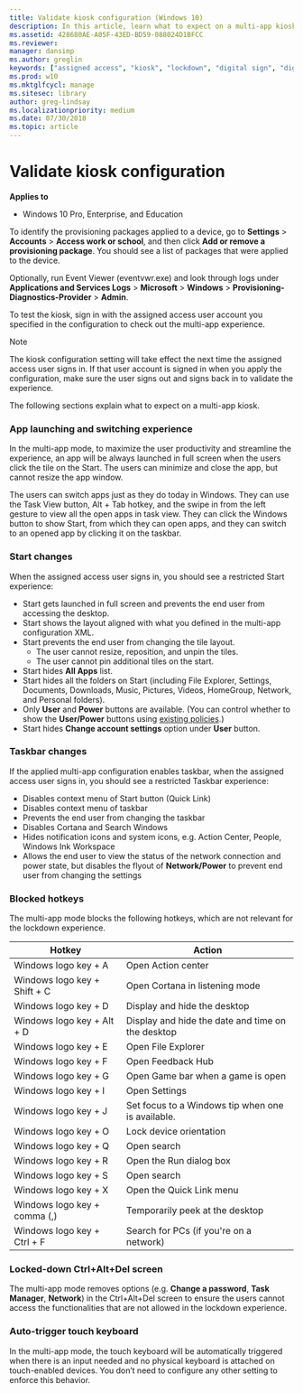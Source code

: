 ```yaml
---
title: Validate kiosk configuration (Windows 10)
description: In this article, learn what to expect on a multi-app kiosk in Windows 10 Pro, Enterprise, and Education.
ms.assetid: 428680AE-A05F-43ED-BD59-088024D1BFCC
ms.reviewer: 
manager: dansimp
ms.author: greglin
keywords: ["assigned access", "kiosk", "lockdown", "digital sign", "digital signage"]
ms.prod: w10
ms.mktglfcycl: manage
ms.sitesec: library
author: greg-lindsay
ms.localizationpriority: medium
ms.date: 07/30/2018
ms.topic: article
---
```


# Validate kiosk configuration


**Applies to**

-   Windows 10 Pro, Enterprise, and Education

To identify the provisioning packages applied to a device, go to **Settings** > **Accounts** > **Access work or school**, and then click **Add or remove a provisioning package**. You should see a list of packages that were applied to the device.

Optionally, run Event Viewer (eventvwr.exe) and look through logs under **Applications and Services Logs** > **Microsoft** > **Windows** > **Provisioning-Diagnostics-Provider** > **Admin**.

To test the kiosk, sign in with the assigned access user account you specified in the configuration to check out the multi-app experience. 

>[!NOTE]
>The kiosk configuration setting will take effect the next time the assigned access user signs in. If that user account is signed in when you apply the configuration, make sure the user signs out and signs back in to validate the experience. 

The following sections explain what to expect on a multi-app kiosk.

### App launching and switching experience

In the multi-app mode, to maximize the user productivity and streamline the experience, an app will be always launched in full screen when the users click the tile on the Start. The users can minimize and close the app, but cannot resize the app window.  

The users can switch apps just as they do today in Windows. They can use the Task View button, Alt + Tab hotkey, and the swipe in from the left gesture to view all the open apps in task view. They can click the Windows button to show Start, from which they can open apps, and they can switch to an opened app by clicking it on the taskbar. 

### Start changes

When the assigned access user signs in, you should see a restricted Start experience:
- Start gets launched in full screen and prevents the end user from accessing the desktop. 
- Start shows the layout aligned with what you defined in the multi-app configuration XML. 
- Start prevents the end user from changing the tile layout.
  - The user cannot resize, reposition, and unpin the tiles.
  - The user cannot pin additional tiles on the start.
- Start hides **All Apps** list.
- Start hides all the folders on Start (including File Explorer, Settings, Documents, Downloads, Music, Pictures, Videos, HomeGroup, Network, and Personal folders). 
- Only **User** and **Power** buttons are available. (You can control whether to show the **User/Power** buttons using [existing policies](/windows/client-management/mdm/policy-csp-start).) 
- Start hides **Change account settings** option under **User** button.

### Taskbar changes

If the applied multi-app configuration enables taskbar, when the assigned access user signs in, you should see a restricted Taskbar experience:
- Disables context menu of Start button (Quick Link)
- Disables context menu of taskbar
- Prevents the end user from changing the taskbar
- Disables Cortana and Search Windows
- Hides notification icons and system icons, e.g. Action Center, People, Windows Ink Workspace
- Allows the end user to view the status of the network connection and power state, but disables the flyout of **Network/Power** to prevent end user from changing the settings

### Blocked hotkeys

The multi-app mode blocks the following hotkeys, which are not relevant for the lockdown experience. 

| Hotkey | Action |
| --- | --- |
| Windows logo key  + A	 | Open Action center |
| Windows logo key  + Shift + C |	Open Cortana in listening mode |
| Windows logo key  + D	| Display and hide the desktop |
| Windows logo key  + Alt + D	| Display and hide the date and time on the desktop |
| Windows logo key  + E	| Open File Explorer |
| Windows logo key  + F |	Open Feedback Hub |
| Windows logo key  + G	| Open Game bar when a game is open |
| Windows logo key  + I	| Open Settings |
| Windows logo key  + J |	Set focus to a Windows tip when one is available. |
| Windows logo key  + O	| Lock device orientation |
| Windows logo key  + Q	 | Open search |
| Windows logo key  + R	| Open the Run dialog box |
| Windows logo key  + S	| Open search |
| Windows logo key  + X	| Open the Quick Link menu |
| Windows logo key  + comma (,) |	Temporarily peek at the desktop |
| Windows logo key  + Ctrl + F |	Search for PCs (if you're on a network) |



### Locked-down Ctrl+Alt+Del screen

The multi-app mode removes options (e.g. **Change a password**, **Task Manager**, **Network**) in the Ctrl+Alt+Del screen to ensure the users cannot access the functionalities that are not allowed in the lockdown experience. 

### Auto-trigger touch keyboard

In the multi-app mode, the touch keyboard will be automatically triggered when there is an input needed and no physical keyboard is attached on touch-enabled devices. You don’t need to configure any other setting to enforce this behavior.
